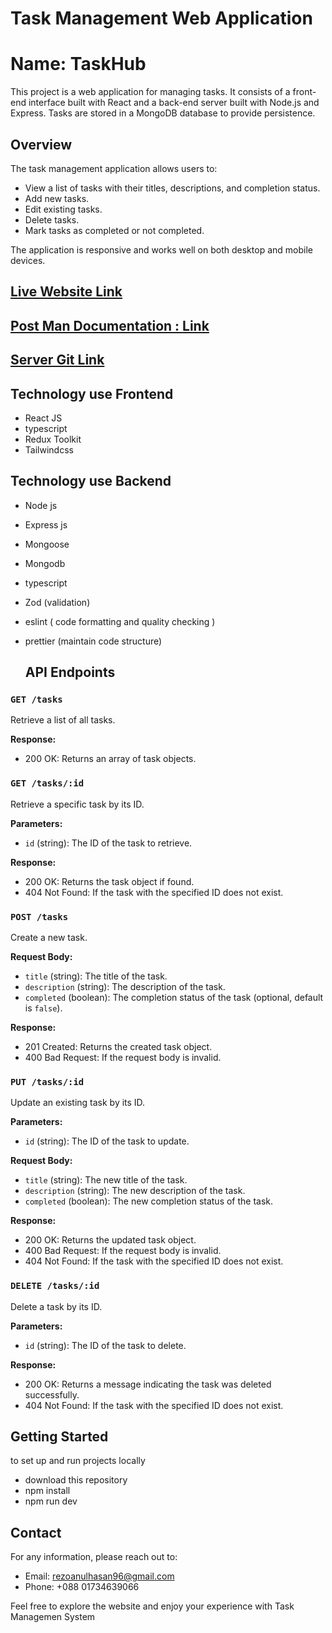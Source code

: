 # Task Management Web Application
# Name: TaskHub
This project is a web application for managing tasks. It consists of a front-end interface built with React and a back-end server built with Node.js and Express. Tasks are stored in a MongoDB database to provide persistence.

## Overview

The task management application allows users to:
- View a list of tasks with their titles, descriptions, and completion status.
- Add new tasks.
- Edit existing tasks.
- Delete tasks.
- Mark tasks as completed or not completed.

The application is responsive and works well on both desktop and mobile devices.



## [Live Website Link](https://taskshubrezoanul.netlify.app/)

## [Post Man Documentation : Link](https://documenter.getpostman.com/view/30665703/2sA3dvmDSh)

## [Server Git Link ](https://github.com/RezoanulHasan/task-management-backend)

## Technology use Frontend

- React JS
- typescript
- Redux Toolkit
- Tailwindcss

## Technology use Backend

- Node js
- Express js
- Mongoose
- Mongodb
- typescript
- Zod (validation)
- eslint ( code formatting and quality checking )
- prettier (maintain code structure)



  ## API Endpoints

### `GET /tasks`

Retrieve a list of all tasks.

**Response:**
- 200 OK: Returns an array of task objects.

### `GET /tasks/:id`

Retrieve a specific task by its ID.

**Parameters:**
- `id` (string): The ID of the task to retrieve.

**Response:**
- 200 OK: Returns the task object if found.
- 404 Not Found: If the task with the specified ID does not exist.

### `POST /tasks`

Create a new task.

**Request Body:**
- `title` (string): The title of the task.
- `description` (string): The description of the task.
- `completed` (boolean): The completion status of the task (optional, default is `false`).

**Response:**
- 201 Created: Returns the created task object.
- 400 Bad Request: If the request body is invalid.

### `PUT /tasks/:id`

Update an existing task by its ID.

**Parameters:**
- `id` (string): The ID of the task to update.

**Request Body:**
- `title` (string): The new title of the task.
- `description` (string): The new description of the task.
- `completed` (boolean): The new completion status of the task.

**Response:**
- 200 OK: Returns the updated task object.
- 400 Bad Request: If the request body is invalid.
- 404 Not Found: If the task with the specified ID does not exist.

### `DELETE /tasks/:id`

Delete a task by its ID.

**Parameters:**
- `id` (string): The ID of the task to delete.

**Response:**
- 200 OK: Returns a message indicating the task was deleted successfully.
- 404 Not Found: If the task with the specified ID does not exist.

## Getting Started

to set up and run projects locally

- download this repository
- npm install
- npm run dev

## Contact

For any information, please reach out to:

- Email: rezoanulhasan96@gmail.com
- Phone: +088 01734639066

Feel free to explore the website and enjoy your experience with  Task Managemen System


